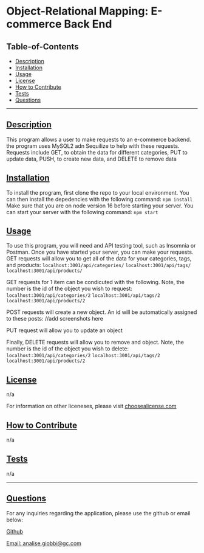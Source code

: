
  # Object-Relational Mapping: E-commerce Back End

  

  ## Table-of-Contents
  - [Description](#description)
  - [Installation](#installation)
  - [Usage](#usage)
  - [License](#license)
  - [How to Contribute](#how-to-contribute)
  - [Tests](#tests)
  - [Questions](#questions)

  ---

  ## [Description](#table-of-contents)
  This program allows a user to make requests to an e-commerce backend. the program uses MySQL2 adn Sequilize to help with these requests. 
  Requests include GET, to obtain the data for different categories, PUT to update data, PUSH, to create new data, and DELETE to remove data

  ## [Installation](#table-of-contents)
  To install the program, first clone the repo to your local environment. You can then install the depedencies with the following command:
  `npm install`
  Make sure that you are on node version 16 before starting your server. You can start your server with the following command:
  `npm start`


  ## [Usage](#table-of-contents)
  To use this program, you will need and API testing tool, such as Insomnia or Postman. Once you have started your server, you can make your requests. 
  GET requests will allow you to get all of the data for your categories, tags, and products:
  `localhost:3001/api/categories/`
  `localhost:3001/api/tags/`
  `localhost:3001/api/products/`

  GET requests for 1 item can be condicuted with the following. Note, the number is the id of the object you wish to request:
  `localhost:3001/api/categories/2`
  `localhost:3001/api/tags/2`
  `localhost:3001/api/products/2`

  POST requests will create a new object. An id will be automatically assigned to these posts:
  //add screenshots here

  PUT request will allow you to update an object

  Finally, DELETE requests will allow you to remove and object. Note, the number is the id of the object you wish to delete:
  `localhost:3001/api/categories/2`
  `localhost:3001/api/tags/2`
  `localhost:3001/api/products/2`




  ## [License](#table-of-contents)
  n/a

  For information on other liceneses, please visit
  [choosealicense.com](https://choosealicense.com/)

  ## [How to Contribute](#table-of-contents)
  n/a

  ## [Tests](#table-of-contents)
   n/a

   ---
  ## [Questions](#table-of-contents)
  For any inquiries regarding the application, please use the github or email below: 

  [Github](http://github.com/analisegiobbi3)

  [Email: analise.giobbi@gc.com](mailto:analise.giobbi@gc.com)

